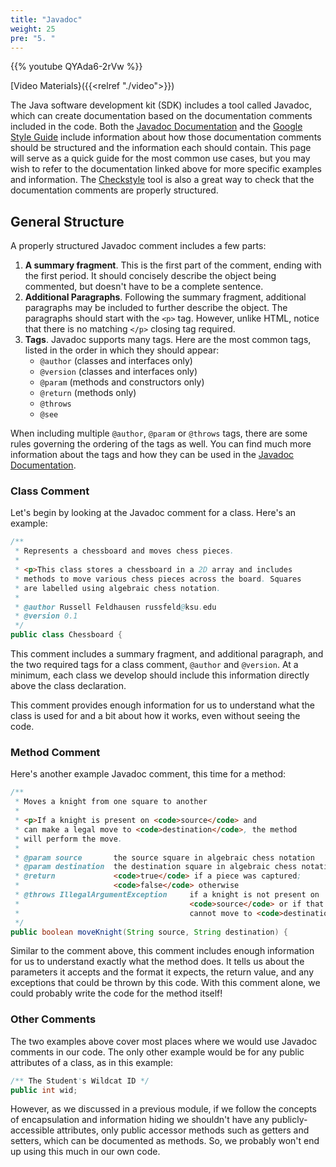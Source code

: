 ```yaml
---
title: "Javadoc"
weight: 25
pre: "5. "
---
```


{{% youtube QYAda6-2rVw %}}

[Video Materials}({{<relref "./video">}})

The Java software development kit (SDK) includes a tool called Javadoc, which can create documentation based on the documentation comments included in the code. Both the [Javadoc Documentation](https://www.oracle.com/technical-resources/articles/java/javadoc-tool.html) and the [Google Style Guide](https://google.github.io/styleguide/javaguide.html#s7-javadoc) include information about how those documentation comments should be structured and the information each should contain. This page will serve as a quick guide for the most common use cases, but you may wish to refer to the documentation linked above for more specific examples and information. The [Checkstyle](https://checkstyle.sourceforge.io/) tool is also a great way to check that the documentation comments are properly structured.

## General Structure

A properly structured Javadoc comment includes a few parts:

1. **A summary fragment**. This is the first part of the comment, ending with the first period. It should concisely describe the object being commented, but doesn't have to be a complete sentence.
2. **Additional Paragraphs**. Following the summary fragment, additional paragraphs may be included to further describe the object. The paragraphs should start with the `<p>` tag. However, unlike HTML, notice that there is no matching `</p>` closing tag required. 
3. **Tags**. Javadoc supports many tags. Here are the most common tags, listed in the order in which they should appear:
   * `@author` (classes and interfaces only)
   * `@version` (classes and interfaces only)
   * `@param` (methods and constructors only)
   * `@return` (methods only)
   * `@throws`
   * `@see`

When including multiple `@author`, `@param` or `@throws` tags, there are some rules governing the ordering of the tags as well. You can find much more information about the tags and how they can be used in the [Javadoc Documentation](https://www.oracle.com/technical-resources/articles/java/javadoc-tool.html#tag). 

### Class Comment

Let's begin by looking at the Javadoc comment for a class. Here's an example:

```java
/**
 * Represents a chessboard and moves chess pieces.
 *
 * <p>This class stores a chessboard in a 2D array and includes
 * methods to move various chess pieces across the board. Squares
 * are labelled using algebraic chess notation.
 *
 * @author Russell Feldhausen russfeld@ksu.edu
 * @version 0.1
 */
public class Chessboard {
```

This comment includes a summary fragment, and additional paragraph, and the two required tags for a class comment, `@author` and `@version`. At a minimum, each class we develop should include this information directly above the class declaration. 

This comment provides enough information for us to understand what the class is used for and a bit about how it works, even without seeing the code.

### Method Comment

Here's another example Javadoc comment, this time for a method:

```java
/**
 * Moves a knight from one square to another
 *
 * <p>If a knight is present on <code>source</code> and 
 * can make a legal move to <code>destination</code>, the method 
 * will perform the move. 
 *
 * @param source       the source square in algebraic chess notation
 * @param destination  the destination square in algebraic chess notation
 * @return             <code>true</code> if a piece was captured; 
 *                     <code>false</code> otherwise
 * @throws IllegalArgumentException     if a knight is not present on 
 *                                      <code>source</code> or if that knight 
 *                                      cannot move to <code>destination</code>
 */
public boolean moveKnight(String source, String destination) {
```

Similar to the comment above, this comment includes enough information for us to understand exactly what the method does. It tells us about the parameters it accepts and the format it expects, the return value, and any exceptions that could be thrown by this code. With this comment alone, we could probably write the code for the method itself!

### Other Comments

The two examples above cover most places where we would use Javadoc comments in our code. The only other example would be for any public attributes of a class, as in this example:

```java
/** The Student's Wildcat ID */
public int wid;
```

However, as we discussed in a previous module, if we follow the concepts of encapsulation and information hiding we shouldn't have any publicly-accessible attributes, only public accessor methods such as getters and setters, which can be documented as methods. So, we probably won't end up using this much in our own code.

